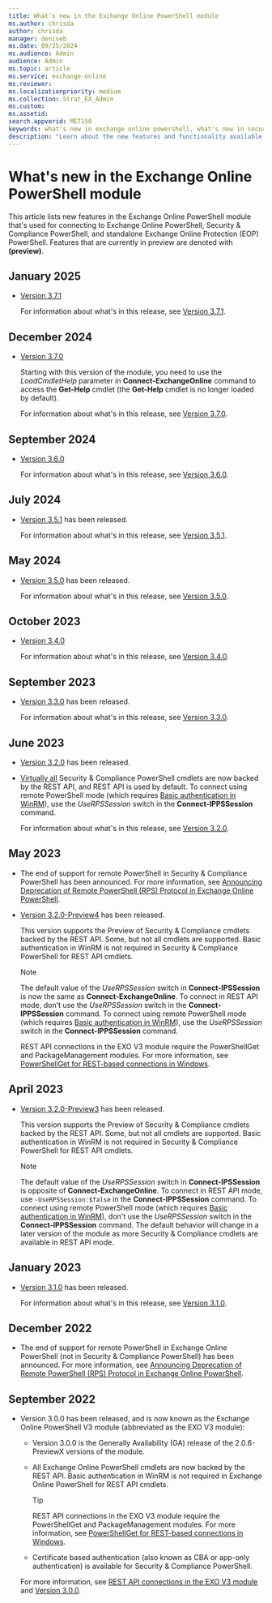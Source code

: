 ```yaml
---
title: What's new in the Exchange Online PowerShell module
ms.author: chrisda
author: chrisda
manager: deniseb
ms.date: 09/25/2024
ms.audience: Admin
audience: Admin
ms.topic: article
ms.service: exchange-online
ms.reviewer:
ms.localizationpriority: medium
ms.collection: Strat_EX_Admin
ms.custom:
ms.assetid:
search.appverid: MET150
keywords: what's new in exchange online powershell, what's new in security & compliance powershell, EXO V2 module, EXO V3 module
description: "Learn about the new features and functionality available in the latest release of the Exchange Online PowerShell module."
---
```


# What's new in the Exchange Online PowerShell module

This article lists new features in the Exchange Online PowerShell module that's used for connecting to Exchange Online PowerShell, Security & Compliance PowerShell, and standalone Exchange Online Protection (EOP) PowerShell. Features that are currently in preview are denoted with **(preview)**.

## January 2025

- [Version 3.7.1](https://www.powershellgallery.com/packages/ExchangeOnlineManagement/3.7.1)

  For information about what's in this release, see [Version 3.7.1](exchange-online-powershell-v2.md#version-371).

## December 2024

- [Version 3.7.0](https://www.powershellgallery.com/packages/ExchangeOnlineManagement/3.7.0)

  Starting with this version of the module, you need to use the _LoadCmdletHelp_ parameter in **Connect-ExchangeOnline** command to access the **Get-Help** cmdlet (the **Get-Help** cmdlet is no longer loaded by default).

  For information about what's in this release, see [Version 3.7.0](exchange-online-powershell-v2.md#version-370-1).

## September 2024

- [Version 3.6.0](https://www.powershellgallery.com/packages/ExchangeOnlineManagement/3.6.0)

  For information about what's in this release, see [Version 3.6.0](exchange-online-powershell-v2.md#version-360).

## July 2024

- [Version 3.5.1](https://www.powershellgallery.com/packages/ExchangeOnlineManagement/3.5.1) has been released.

  For information about what's in this release, see [Version 3.5.1](exchange-online-powershell-v2.md#version-351).

## May 2024

- [Version 3.5.0](https://www.powershellgallery.com/packages/ExchangeOnlineManagement/3.5.0) has been released.

  For information about what's in this release, see [Version 3.5.0](exchange-online-powershell-v2.md#version-350).

## October 2023

- [Version 3.4.0](https://www.powershellgallery.com/packages/ExchangeOnlineManagement/3.4.0)

  For information about what's in this release, see [Version 3.4.0](exchange-online-powershell-v2.md#version-340).

## September 2023

- [Version 3.3.0](https://www.powershellgallery.com/packages/ExchangeOnlineManagement/3.3.0) has been released.

  For information about what's in this release, see [Version 3.3.0](exchange-online-powershell-v2.md#version-330).

## June 2023

- [Version 3.2.0](https://www.powershellgallery.com/packages/ExchangeOnlineManagement/3.2.0) has been released.

- [Virtually all](https://techcommunity.microsoft.com/t5/exchange-team-blog/deprecation-of-remote-powershell-rps-protocol-in-security-and/ba-p/3815432) Security & Compliance PowerShell cmdlets are now backed by the REST API, and REST API is used by default. To connect using remote PowerShell mode (which requires [Basic authentication in WinRM](exchange-online-powershell-v2.md#turn-on-basic-authentication-in-winrm)), use the _UseRPSSession_ switch in the **Connect-IPPSSession** command.

  For information about what's in this release, see [Version 3.2.0](exchange-online-powershell-v2.md#version-320).

## May 2023

- The end of support for remote PowerShell in Security & Compliance PowerShell has been announced. For more information, see [Announcing Deprecation of Remote PowerShell (RPS) Protocol in Exchange Online PowerShell](https://techcommunity.microsoft.com/t5/exchange-team-blog/deprecation-of-remote-powershell-rps-protocol-in-security-and/ba-p/3815432).

- [Version 3.2.0-Preview4](https://www.powershellgallery.com/packages/ExchangeOnlineManagement/3.2.0-Preview4) has been released.

  This version supports the Preview of Security & Compliance cmdlets backed by the REST API. Some, but not all cmdlets are supported. Basic authentication in WinRM is not required in Security & Compliance PowerShell for REST API cmdlets.

  > [!NOTE]
  > The default value of the _UseRPSSession_ switch in **Connect-IPSSession** is now the same as **Connect-ExchangeOnline**. To connect in REST API mode, don't use the _UseRPSSession_ switch in the **Connect-IPPSSession** command. To connect using remote PowerShell mode (which requires [Basic authentication in WinRM](exchange-online-powershell-v2.md#turn-on-basic-authentication-in-winrm)), use the _UseRPSSession_ switch in the **Connect-IPPSSession** command.
  >
  > REST API connections in the EXO V3 module require the PowerShellGet and PackageManagement modules. For more information, see [PowerShellGet for REST-based connections in Windows](exchange-online-powershell-v2.md#powershellget-for-rest-api-connections-in-windows).

## April 2023

- [Version 3.2.0-Preview3](https://www.powershellgallery.com/packages/ExchangeOnlineManagement/3.2.0-Preview3) has been released.

  This version supports the Preview of Security & Compliance cmdlets backed by the REST API. Some, but not all cmdlets are supported. Basic authentication in WinRM is not required in Security & Compliance PowerShell for REST API cmdlets.

  > [!NOTE]
  > The default value of the _UseRPSSession_ switch in **Connect-IPSSession** is opposite of **Connect-ExchangeOnline**. To connect in REST API mode, use `-UseRPSSession:$false` in the **Connect-IPPSSession** command. To connect using remote PowerShell mode (which requires [Basic authentication in WinRM](exchange-online-powershell-v2.md#turn-on-basic-authentication-in-winrm)), don't use the _UseRPSSession_ switch in the **Connect-IPPSSession** command. The default behavior will change in a later version of the module as more Security & Compliance cmdlets are available in REST API mode.

## January 2023

- [Version 3.1.0](https://www.powershellgallery.com/packages/ExchangeOnlineManagement/3.1.0) has been released.

  For information about what's in this release, see [Version 3.1.0](exchange-online-powershell-v2.md#version-310).

## December 2022

- The end of support for remote PowerShell in Exchange Online PowerShell (not in Security & Compliance PowerShell) has been announced. For more information, see [Announcing Deprecation of Remote PowerShell (RPS) Protocol in Exchange Online PowerShell](https://aka.ms/RPSDeprecation).

## September 2022

- Version 3.0.0 has been released, and is now known as the Exchange Online PowerShell V3 module (abbreviated as the EXO V3 module):
  - Version 3.0.0 is the Generally Availability (GA) release of the 2.0.6-PreviewX versions of the module.
  - All Exchange Online PowerShell cmdlets are now backed by the REST API. Basic authentication in WinRM is not required in Exchange Online PowerShell for REST API cmdlets.

    > [!TIP]
    > REST API connections in the EXO V3 module require the PowerShellGet and PackageManagement modules. For more information, see [PowerShellGet for REST-based connections in Windows](exchange-online-powershell-v2.md#powershellget-for-rest-api-connections-in-windows).

  - Certificate based authentication (also known as CBA or app-only authentication) is available for Security & Compliance PowerShell.

  For more information, see [REST API connections in the EXO V3 module](exchange-online-powershell-v2.md#rest-api-connections-in-the-exo-v3-module) and [Version 3.0.0](exchange-online-powershell-v2.md#version-300-preview-versions-known-as-v206-previewx).
